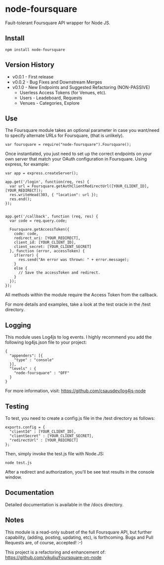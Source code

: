 node-foursquare
==================

Fault-tolerant Foursquare API wrapper for Node JS.


Install
-------

    npm install node-foursquare

Version History
---------------

*  v0.0.1 - First release
*  v0.0.2 - Bug Fixes and Downstream Merges
*  v0.1.0 - New Endpoints and Suggested Refactoring (NON-PASSIVE)
    * Userless Access Tokens (for Venues, etc).
    * Users - Leadeboard, Requests
    * Venues - Categories, Explore


Use
---

The Foursquare module takes an optional parameter in case you want/need to specify alternate URLs for Foursquare, (that
is unlikely).

    var foursquare = require("node-foursquare").Foursquare();

Once instantiated, you just need to set up the correct endpoints on your own server that match your OAuth configuration
in Foursquare.  Using express, for example:

    var app = express.createServer();

    app.get('/login', function(req, res) {
      var url = Foursquare.getAuthClientRedirectUrl([YOUR_CLIENT_ID], [YOUR_REDIRECT]);
      res.writeHead(303, { "location": url });
      res.end();
    });


    app.get('/callback', function (req, res) {
      var code = req.query.code;

      Foursquare.getAccessToken({
        code: code,
        redirect_uri: [YOUR_REDIRECT],
        client_id: [YOUR_CLIENT_ID],
        client_secret: [YOUR_CLIENT_SECRET]
      }, function (error, accessToken) {
        if(error) {
          res.send("An error was thrown: " + error.message);
        }
        else {
          // Save the accessToken and redirect.
        }
      });
    });

All methods within the module require the Access Token from the callback.

For more details and examples, take a look at the test oracle in the /test directory.

Logging
-------

This module uses Log4js to log events. I highly recommend you add the following log4js.json file to your project:

    {
      "appenders": [{
        "type" : "console"
      }],
      "levels" : {
        "node-foursquare" : "OFF"
      }
    }

For more information, visit: https://github.com/csausdev/log4js-node

Testing
-------

To test, you need to create a config.js file in the /test directory as follows:

    exports.config = {
      "clientId" : [YOUR_CLIENT_ID],
      "clientSecret" : [YOUR_CLIENT_SECRET],
      "redirectUrl" : [YOUR_REDIRECT]
    };

Then, simply invoke the test.js file with Node.JS:

    node test.js

After a redirect and authorization, you'll be see test results in the console window.


Documentation
-------------

Detailed documentation is available in the /docs directory.

Notes
-----

This module is a read-only subset of the full Foursquare API, but further capability, (adding, posting, updating, etc),
is forthcoming. Bugs and Pull Requests are, of course, accepted! :-)

This project is a refactoring and enhancement of: https://github.com/yikulju/Foursquare-on-node